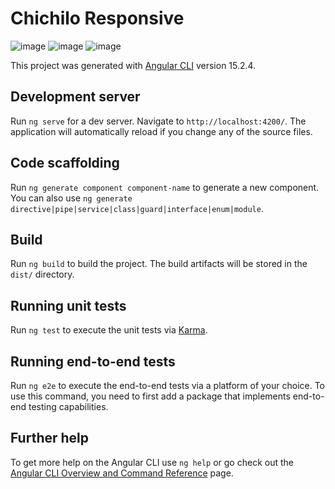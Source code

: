 # Chichilo Responsive

![image](https://github.com/TefiB/ChichiloResponsive/assets/109102705/12908579-4b25-462a-afbf-7b9b50397179)
![image](https://github.com/TefiB/ChichiloResponsive/assets/109102705/7ac25b97-9e92-41ed-a446-fd4dc2daddfa)
![image](https://github.com/TefiB/ChichiloResponsive/assets/109102705/b19eccc7-6d7e-4838-9d77-c1e65f61c841)





This project was generated with [Angular CLI](https://github.com/angular/angular-cli) version 15.2.4.

## Development server

Run `ng serve` for a dev server. Navigate to `http://localhost:4200/`. The application will automatically reload if you change any of the source files.

## Code scaffolding

Run `ng generate component component-name` to generate a new component. You can also use `ng generate directive|pipe|service|class|guard|interface|enum|module`.

## Build

Run `ng build` to build the project. The build artifacts will be stored in the `dist/` directory.

## Running unit tests

Run `ng test` to execute the unit tests via [Karma](https://karma-runner.github.io).

## Running end-to-end tests

Run `ng e2e` to execute the end-to-end tests via a platform of your choice. To use this command, you need to first add a package that implements end-to-end testing capabilities.

## Further help

To get more help on the Angular CLI use `ng help` or go check out the [Angular CLI Overview and Command Reference](https://angular.io/cli) page.

